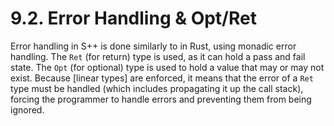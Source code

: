 # 9.2. Error Handling & Opt/Ret

Error handling in S++ is done similarly to in Rust, using monadic error handling. The `Ret` (for return) type is used,
as it can hold a pass and fail state. The `Opt` (for optional) type is used to hold a value that may or may not 
exist. Because [linear types] are enforced, it means that the error of a `Ret` type must be handled (which includes 
propagating it up the call stack), forcing the programmer to handle errors and preventing them from being ignored.